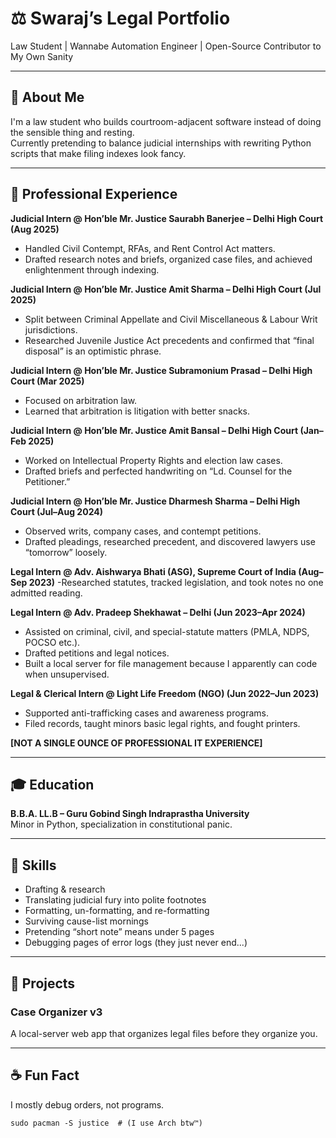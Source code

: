 # ⚖️ Swaraj’s Legal Portfolio  

Law Student | Wannabe Automation Engineer | Open-Source Contributor to My Own Sanity  

---

## 🚀 About Me  

I'm a law student who builds courtroom-adjacent software instead of doing the sensible thing and resting.  
Currently pretending to balance judicial internships with rewriting Python scripts that make filing indexes look fancy.  

---

## 💼 Professional Experience  

**Judicial Intern @ Hon’ble Mr. Justice Saurabh Banerjee – Delhi High Court (Aug 2025)**  
- Handled Civil Contempt, RFAs, and Rent Control Act matters.  
- Drafted research notes and briefs, organized case files, and achieved enlightenment through indexing.  

**Judicial Intern @ Hon’ble Mr. Justice Amit Sharma – Delhi High Court (Jul 2025)**  
- Split between Criminal Appellate and Civil Miscellaneous & Labour Writ jurisdictions.  
- Researched Juvenile Justice Act precedents and confirmed that “final disposal” is an optimistic phrase.  

**Judicial Intern @ Hon’ble Mr. Justice Subramonium Prasad – Delhi High Court (Mar 2025)**  
- Focused on arbitration law.  
- Learned that arbitration is litigation with better snacks.  

**Judicial Intern @ Hon’ble Mr. Justice Amit Bansal – Delhi High Court (Jan–Feb 2025)**  
- Worked on Intellectual Property Rights and election law cases.  
- Drafted briefs and perfected handwriting on “Ld. Counsel for the Petitioner.”  

**Judicial Intern @ Hon’ble Mr. Justice Dharmesh Sharma – Delhi High Court (Jul–Aug 2024)**  
- Observed writs, company cases, and contempt petitions.
- Drafted pleadings, researched precedent, and discovered lawyers use “tomorrow” loosely.  

**Legal Intern @ Adv. Aishwarya Bhati (ASG), Supreme Court of India (Aug–Sep 2023)**
-Researched statutes, tracked legislation, and took notes no one admitted reading.  

**Legal Intern @ Adv. Pradeep Shekhawat – Delhi (Jun 2023–Apr 2024)**
- Assisted on criminal, civil, and special-statute matters (PMLA, NDPS, POCSO etc.).
- Drafted petitions and legal notices.
- Built a local server for file management because I apparently can code when unsupervised.  

**Legal & Clerical Intern @ Light Life Freedom (NGO) (Jun 2022–Jun 2023)** 
- Supported anti-trafficking cases and awareness programs.
- Filed records, taught minors basic legal rights, and fought printers.

**[NOT A SINGLE OUNCE OF PROFESSIONAL IT EXPERIENCE]**

---

## 🎓 Education  

**B.B.A. LL.B – Guru Gobind Singh Indraprastha University**  
Minor in Python, specialization in constitutional panic.  

---

## 🧠 Skills  

- Drafting & research  
- Translating judicial fury into polite footnotes  
- Formatting, un-formatting, and re-formatting  
- Surviving cause-list mornings  
- Pretending “short note” means under 5 pages
- Debugging pages of error logs (they just never end...)

---

## 🧰 Projects  

### Case Organizer v3  
A local-server web app that organizes legal files before they organize you.  

---

## ☕ Fun Fact  

I mostly debug orders, not programs.  

```none
sudo pacman -S justice  # (I use Arch btw™)
```
